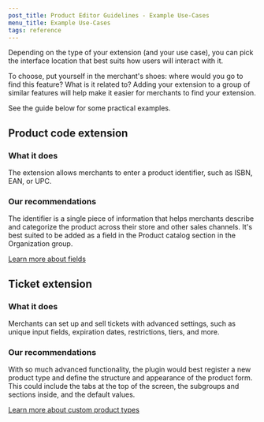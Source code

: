 ```yaml
---
post_title: Product Editor Guidelines - Example Use-Cases
menu_title: Example Use-Cases
tags: reference
---
```


Depending on the type of your extension (and your use case), you can pick the interface location that best suits how users will interact with it.

To choose, put yourself in the merchant's shoes: where would you go to find this feature? What is it related to? Adding your extension to a group of similar features will help make it easier for merchants to find your extension.

See the guide below for some practical examples.

## Product code extension

### What it does

The extension allows merchants to enter a product identifier, such as ISBN, EAN, or UPC.

### Our recommendations

The identifier is a single piece of information that helps merchants describe and categorize the product across their store and other sales channels. It's best suited to be added as a field in the Product catalog section in the Organization group.

[Learn more about fields](./product-editor-form-fields.md)

## Ticket extension

### What it does

Merchants can set up and sell tickets with advanced settings, such as unique input fields, expiration dates, restrictions, tiers, and more.

### Our recommendations

With so much advanced functionality, the plugin would best register a new product type and define the structure and appearance of the product form. This could include the tabs at the top of the screen, the subgroups and sections inside, and the default values.

[Learn more about custom product types](./product-editor-form-custom-product-types.md)
